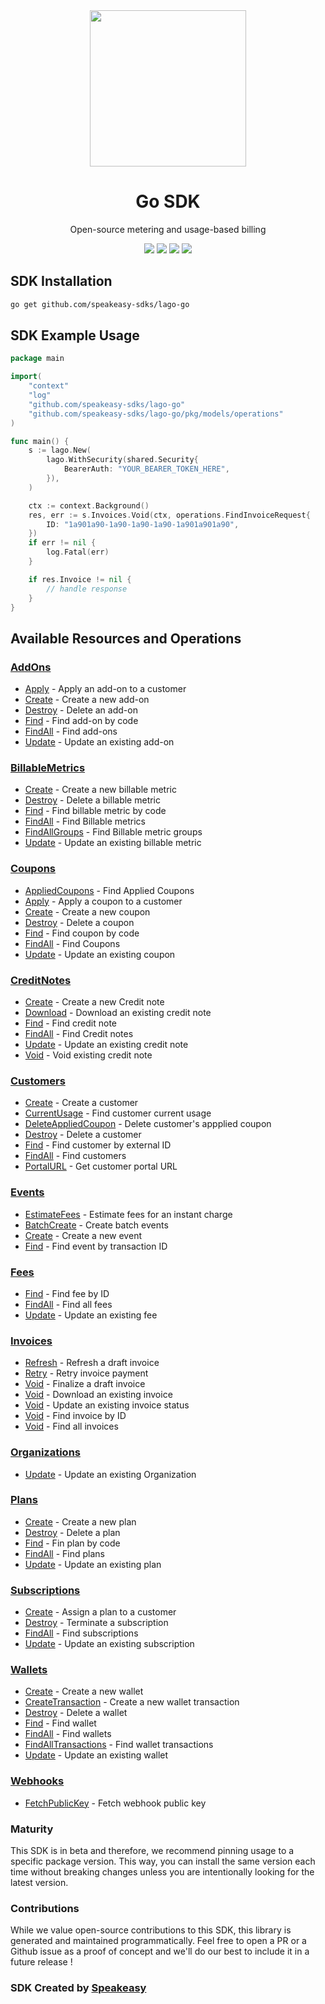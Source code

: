 <div align="center">
    <img src="https://user-images.githubusercontent.com/6267663/230070609-43e6bc4c-e839-49ac-82b8-04ebc5ff3a89.svg" width="250">
    <h1>Go SDK</h1>
   <p>Open-source metering and usage-based billing</p>
   <a href="https://doc.getlago.com/docs/api/intro"><img src="https://img.shields.io/static/v1?label=Docs&message=API Ref&color=000&style=for-the-badge" /></a>
   <a href="https://github.com/speakeasy-sdks/lago-go/actions"><img src="https://img.shields.io/github/actions/workflow/status/speakeasy-sdks/lago-go/speakeasy_sdk_generation.yml?style=for-the-badge" /></a>
  <a href="https://opensource.org/licenses/MIT"><img src="https://img.shields.io/badge/License-MIT-blue.svg?style=for-the-badge" /></a>
  <a href="https://github.com/speakeasy-sdks/lago-go/releases"><img src="https://img.shields.io/github/v/release/speakeasy-sdks/lago-go?sort=semver&style=for-the-badge" /></a>
</div>

<!-- Start SDK Installation -->
## SDK Installation

```bash
go get github.com/speakeasy-sdks/lago-go
```
<!-- End SDK Installation -->

## SDK Example Usage
<!-- Start SDK Example Usage -->
```go
package main

import(
	"context"
	"log"
	"github.com/speakeasy-sdks/lago-go"
	"github.com/speakeasy-sdks/lago-go/pkg/models/operations"
)

func main() {
    s := lago.New(
        lago.WithSecurity(shared.Security{
            BearerAuth: "YOUR_BEARER_TOKEN_HERE",
        }),
    )

    ctx := context.Background()
    res, err := s.Invoices.Void(ctx, operations.FindInvoiceRequest{
        ID: "1a901a90-1a90-1a90-1a90-1a901a901a90",
    })
    if err != nil {
        log.Fatal(err)
    }

    if res.Invoice != nil {
        // handle response
    }
}
```
<!-- End SDK Example Usage -->

<!-- Start SDK Available Operations -->
## Available Resources and Operations


### [AddOns](docs/addons/README.md)

* [Apply](docs/addons/README.md#apply) - Apply an add-on to a customer
* [Create](docs/addons/README.md#create) - Create a new add-on
* [Destroy](docs/addons/README.md#destroy) - Delete an add-on
* [Find](docs/addons/README.md#find) - Find add-on by code
* [FindAll](docs/addons/README.md#findall) - Find add-ons
* [Update](docs/addons/README.md#update) - Update an existing add-on

### [BillableMetrics](docs/billablemetrics/README.md)

* [Create](docs/billablemetrics/README.md#create) - Create a new billable metric
* [Destroy](docs/billablemetrics/README.md#destroy) - Delete a billable metric
* [Find](docs/billablemetrics/README.md#find) - Find billable metric by code
* [FindAll](docs/billablemetrics/README.md#findall) - Find Billable metrics
* [FindAllGroups](docs/billablemetrics/README.md#findallgroups) - Find Billable metric groups
* [Update](docs/billablemetrics/README.md#update) - Update an existing billable metric

### [Coupons](docs/coupons/README.md)

* [AppliedCoupons](docs/coupons/README.md#appliedcoupons) - Find Applied Coupons
* [Apply](docs/coupons/README.md#apply) - Apply a coupon to a customer
* [Create](docs/coupons/README.md#create) - Create a new coupon
* [Destroy](docs/coupons/README.md#destroy) - Delete a coupon
* [Find](docs/coupons/README.md#find) - Find coupon by code
* [FindAll](docs/coupons/README.md#findall) - Find Coupons
* [Update](docs/coupons/README.md#update) - Update an existing coupon

### [CreditNotes](docs/creditnotes/README.md)

* [Create](docs/creditnotes/README.md#create) - Create a new Credit note
* [Download](docs/creditnotes/README.md#download) - Download an existing credit note
* [Find](docs/creditnotes/README.md#find) - Find credit note
* [FindAll](docs/creditnotes/README.md#findall) - Find Credit notes
* [Update](docs/creditnotes/README.md#update) - Update an existing credit note
* [Void](docs/creditnotes/README.md#void) - Void existing credit note

### [Customers](docs/customers/README.md)

* [Create](docs/customers/README.md#create) - Create a customer
* [CurrentUsage](docs/customers/README.md#currentusage) - Find customer current usage
* [DeleteAppliedCoupon](docs/customers/README.md#deleteappliedcoupon) - Delete customer's appplied coupon
* [Destroy](docs/customers/README.md#destroy) - Delete a customer
* [Find](docs/customers/README.md#find) - Find customer by external ID
* [FindAll](docs/customers/README.md#findall) - Find customers
* [PortalURL](docs/customers/README.md#portalurl) - Get customer portal URL

### [Events](docs/events/README.md)

* [EstimateFees](docs/events/README.md#estimatefees) - Estimate fees for an instant charge
* [BatchCreate](docs/events/README.md#batchcreate) - Create batch events
* [Create](docs/events/README.md#create) - Create a new event
* [Find](docs/events/README.md#find) - Find event by transaction ID

### [Fees](docs/fees/README.md)

* [Find](docs/fees/README.md#find) - Find fee by ID
* [FindAll](docs/fees/README.md#findall) - Find all fees
* [Update](docs/fees/README.md#update) - Update an existing fee

### [Invoices](docs/invoices/README.md)

* [Refresh](docs/invoices/README.md#refresh) - Refresh a draft invoice
* [Retry](docs/invoices/README.md#retry) - Retry invoice payment
* [Void](docs/invoices/README.md#void) - Finalize a draft invoice
* [Void](docs/invoices/README.md#void) - Download an existing invoice
* [Void](docs/invoices/README.md#void) - Update an existing invoice status
* [Void](docs/invoices/README.md#void) - Find invoice by ID
* [Void](docs/invoices/README.md#void) - Find all invoices

### [Organizations](docs/organizations/README.md)

* [Update](docs/organizations/README.md#update) - Update an existing Organization

### [Plans](docs/plans/README.md)

* [Create](docs/plans/README.md#create) - Create a new plan
* [Destroy](docs/plans/README.md#destroy) - Delete a plan
* [Find](docs/plans/README.md#find) - Fin plan by code
* [FindAll](docs/plans/README.md#findall) - Find plans
* [Update](docs/plans/README.md#update) - Update an existing plan

### [Subscriptions](docs/subscriptions/README.md)

* [Create](docs/subscriptions/README.md#create) - Assign a plan to a customer
* [Destroy](docs/subscriptions/README.md#destroy) - Terminate a subscription
* [FindAll](docs/subscriptions/README.md#findall) - Find subscriptions
* [Update](docs/subscriptions/README.md#update) - Update an existing subscription

### [Wallets](docs/wallets/README.md)

* [Create](docs/wallets/README.md#create) - Create a new wallet
* [CreateTransaction](docs/wallets/README.md#createtransaction) - Create a new wallet transaction
* [Destroy](docs/wallets/README.md#destroy) - Delete a wallet
* [Find](docs/wallets/README.md#find) - Find wallet
* [FindAll](docs/wallets/README.md#findall) - Find wallets
* [FindAllTransactions](docs/wallets/README.md#findalltransactions) - Find wallet transactions
* [Update](docs/wallets/README.md#update) - Update an existing wallet

### [Webhooks](docs/webhooks/README.md)

* [FetchPublicKey](docs/webhooks/README.md#fetchpublickey) - Fetch webhook public key
<!-- End SDK Available Operations -->

### Maturity

This SDK is in beta and therefore, we recommend pinning usage to a specific package version.
This way, you can install the same version each time without breaking changes unless you are intentionally
looking for the latest version.

### Contributions

While we value open-source contributions to this SDK, this library is generated and maintained programmatically.
Feel free to open a PR or a Github issue as a proof of concept and we'll do our best to include it in a future release !

### SDK Created by [Speakeasy](https://docs.speakeasyapi.dev/docs/using-speakeasy/client-sdks)
